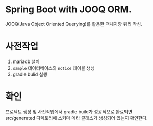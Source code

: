 # Spring Boot with JOOQ ORM.

JOOQ(Java Object Oriented Querying)를 활용한 객체지향 쿼리 작성.


# 사전작업

1. mariadb 설치
2. `sample` 데이터베이스와 `notice` 테이블 생성
3. gradle bulid 실행

# 확인

프로젝트 생성 및 사전작업에서 gradle build가 성공적으로 완료되면 \
src/generated 디렉토리에 스키마 메타 클래스가 생성되어 있는지 확인한다.

